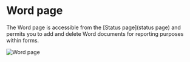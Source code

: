 Word page
=========

The Word page is accessible from the [Status page](status page)  and permits you to add and delete Word documents for reporting purposes within forms.

![Word page](Images/word.png)

